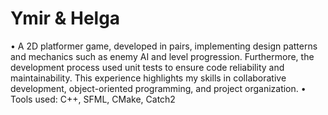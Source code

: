 # Ymir & Helga

• A 2D platformer game, developed in pairs, implementing design patterns and mechanics such as enemy AI and level progression. Furthermore, the development process used unit tests to ensure code reliability and maintainability. This experience highlights my skills in collaborative development, object-oriented programming, and project organization.
• Tools used: C++, SFML, CMake, Catch2
